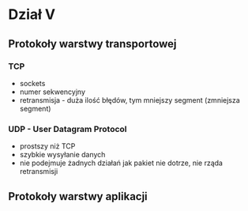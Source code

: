# Dział V
## Protokoły warstwy transportowej
### TCP
- sockets
- numer sekwencyjny
- retransmisja - duża ilość błędów, tym mniejszy segment (zmniejsza segment)
### UDP - User Datagram Protocol
- prostszy niż TCP
- szybkie wysyłanie danych
- nie podejmuje żadnych działań jak pakiet nie dotrze, nie rząda retransmisji

## Protokoły warstwy aplikacji
